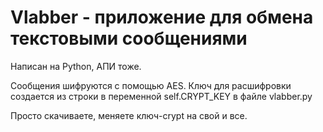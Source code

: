 # Vlabber - приложение для обмена текстовыми сообщениями

Написан на Python, АПИ тоже.

Сообщения шифруются с помощью AES. Ключ для расшифровки создается из строки в переменной self.CRYPT_KEY в файле vlabber.py

Просто скачиваете, меняете ключ-crypt на свой и все.
